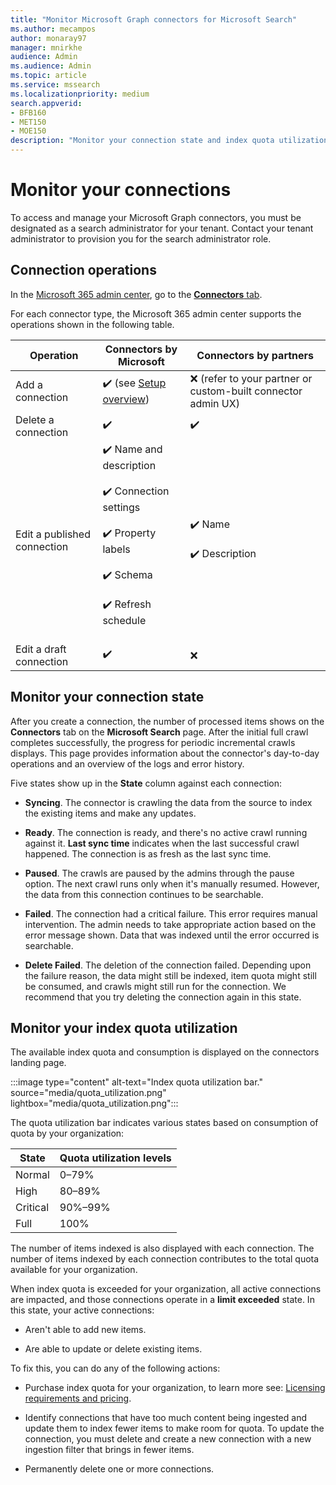 ```yaml
---
title: "Monitor Microsoft Graph connectors for Microsoft Search"
ms.author: mecampos
author: monaray97
manager: mnirkhe
audience: Admin
ms.audience: Admin
ms.topic: article
ms.service: mssearch
ms.localizationpriority: medium
search.appverid:
- BFB160
- MET150
- MOE150
description: "Monitor your connection state and index quota utilization."
---
```


# Monitor your connections

To access and manage your Microsoft Graph connectors, you must be designated as a search administrator for your tenant. Contact your tenant administrator to provision you for the search administrator role.

## Connection operations

In the [Microsoft 365 admin center](https://admin.microsoft.com), go to the [**Connectors** tab](https://admin.microsoft.com/Adminportal/Home#/MicrosoftSearch/Connectors).

For each connector type, the Microsoft 365 admin center supports the operations shown in the following table.

Operation | Connectors by Microsoft | Connectors by partners
--- | --- | ---
Add a connection | :heavy_check_mark: (see [Setup overview](configure-connector.md)) | :x: (refer to your partner or custom-built connector admin UX)
Delete a connection | :heavy_check_mark: | :heavy_check_mark:
Edit a published connection | :heavy_check_mark: Name and description<br></br> :heavy_check_mark: Connection settings<br></br> :heavy_check_mark: Property labels<br></br> :heavy_check_mark: Schema<br></br> :heavy_check_mark: Refresh schedule<br></br> | :heavy_check_mark: Name<br></br> :heavy_check_mark: Description
Edit a draft connection | :heavy_check_mark: | :x:

## Monitor your connection state

After you create a connection, the number of processed items shows on the **Connectors** tab on the **Microsoft Search** page. After the initial full crawl completes successfully, the progress for periodic incremental crawls displays. This page provides information about the connector's day-to-day operations and an overview of the logs and error history.

Five states show up in the **State** column against each connection:

* **Syncing**. The connector is crawling the data from the source to index the existing items and make any updates.

* **Ready**. The connection is ready, and there's no active crawl running against it. **Last sync time** indicates when the last successful crawl happened. The connection is as fresh as the last sync time.

* **Paused**. The crawls are paused by the admins through the pause option. The next crawl runs only when it's manually resumed. However, the data from this connection continues to be searchable.

* **Failed**. The connection had a critical failure. This error requires manual intervention. The admin needs to take appropriate action based on the error message shown. Data that was indexed until the error occurred is searchable.

* **Delete Failed**. The deletion of the connection failed. Depending upon the failure reason, the data might still be indexed, item quota might still be consumed, and crawls might still run for the connection. We recommend that you try deleting the connection again in this state.

## Monitor your index quota utilization

The available index quota and consumption is displayed on the connectors landing page.

:::image type="content" alt-text="Index quota utilization bar." source="media/quota_utilization.png" lightbox="media/quota_utilization.png":::

The quota utilization bar indicates various states based on consumption of quota by your organization:

State | Quota utilization levels
--- | --- 
Normal | 0&ndash;79%
High | 80&ndash;89%
Critical | 90%&ndash;99%
Full | 100%

The number of items indexed is also displayed with each connection. The number of items indexed by each connection contributes to the total quota available for your organization.

When index quota is exceeded for your organization, all active connections are impacted, and those connections operate in a **limit exceeded** state. In this state, your active connections:  

* Aren't able to add new items.

* Are able to update or delete existing items.

To fix this, you can do any of the following actions:

* Purchase index quota for your organization, to learn more see: [Licensing requirements and pricing](licensing.md).

* Identify connections that have too much content being ingested and update them to index fewer items to make room for quota. To update the connection, you must delete and create a new connection with a new ingestion filter that brings in fewer items.

* Permanently delete one or more connections.
